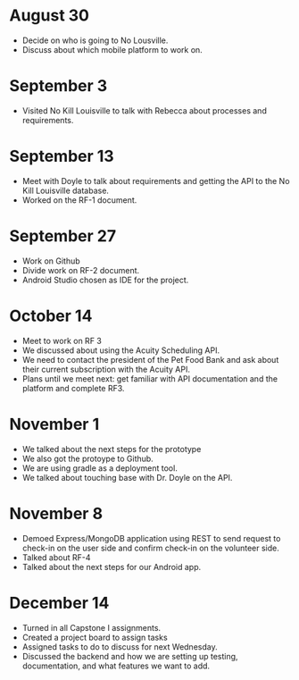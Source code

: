 # August 30
- Decide on who is going to No Lousville.
- Discuss about which mobile platform to work on.

# September 3
- Visited No Kill Louisville to talk with Rebecca about processes and requirements.

# September 13
- Meet with Doyle to talk about requirements and getting the API to the No Kill Louisville database.
- Worked on the RF-1 document.

# September 27
- Work on Github
- Divide work on RF-2 document.
- Android Studio chosen as IDE for the project.
# October 14
- Meet to work on RF 3
- We discussed about using the Acuity Scheduling API. 
- We need to contact the president of the Pet Food Bank and ask about their current subscription with the Acuity API.
- Plans until we meet next: get familiar with API documentation and the platform and complete RF3.  
# November 1
- We talked about the next steps for the prototype
- We also got the protoype to Github.
- We are using gradle as a deployment tool.
- We talked about touching base with Dr. Doyle on the API.
# November 8
- Demoed Express/MongoDB application using REST to send request to check-in on the user side and confirm check-in on the volunteer side.
- Talked about RF-4
- Talked about the next steps for our Android app. 
# December 14 
- Turned in all Capstone I assignments.
- Created a project board to assign tasks
- Assigned tasks to do to discuss for next Wednesday. 
- Discussed the backend and how we are setting up testing, documentation, and what features we want to add. 
